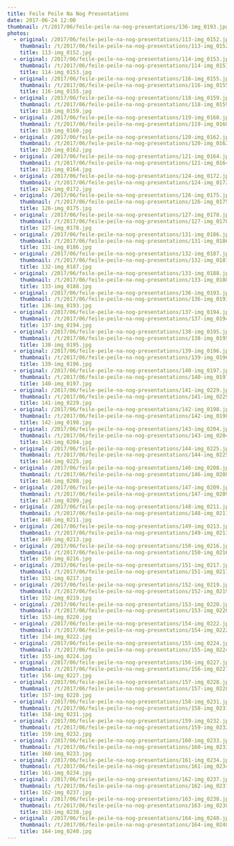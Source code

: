```yaml
---
title: Feile Peile Na Nog Presentations
date: 2017-06-24 12:00
thumbnail: /t/2017/06/feile-peile-na-nog-presentations/136-img_0193.jpg
photos:
  - original: /2017/06/feile-peile-na-nog-presentations/113-img_0152.jpg
    thumbnail: /t/2017/06/feile-peile-na-nog-presentations/113-img_0152.jpg
    title: 113-img_0152.jpg
  - original: /2017/06/feile-peile-na-nog-presentations/114-img_0153.jpg
    thumbnail: /t/2017/06/feile-peile-na-nog-presentations/114-img_0153.jpg
    title: 114-img_0153.jpg
  - original: /2017/06/feile-peile-na-nog-presentations/116-img_0155.jpg
    thumbnail: /t/2017/06/feile-peile-na-nog-presentations/116-img_0155.jpg
    title: 116-img_0155.jpg
  - original: /2017/06/feile-peile-na-nog-presentations/118-img_0159.jpg
    thumbnail: /t/2017/06/feile-peile-na-nog-presentations/118-img_0159.jpg
    title: 118-img_0159.jpg
  - original: /2017/06/feile-peile-na-nog-presentations/119-img_0160.jpg
    thumbnail: /t/2017/06/feile-peile-na-nog-presentations/119-img_0160.jpg
    title: 119-img_0160.jpg
  - original: /2017/06/feile-peile-na-nog-presentations/120-img_0162.jpg
    thumbnail: /t/2017/06/feile-peile-na-nog-presentations/120-img_0162.jpg
    title: 120-img_0162.jpg
  - original: /2017/06/feile-peile-na-nog-presentations/121-img_0164.jpg
    thumbnail: /t/2017/06/feile-peile-na-nog-presentations/121-img_0164.jpg
    title: 121-img_0164.jpg
  - original: /2017/06/feile-peile-na-nog-presentations/124-img_0172.jpg
    thumbnail: /t/2017/06/feile-peile-na-nog-presentations/124-img_0172.jpg
    title: 124-img_0172.jpg
  - original: /2017/06/feile-peile-na-nog-presentations/126-img_0175.jpg
    thumbnail: /t/2017/06/feile-peile-na-nog-presentations/126-img_0175.jpg
    title: 126-img_0175.jpg
  - original: /2017/06/feile-peile-na-nog-presentations/127-img_0178.jpg
    thumbnail: /t/2017/06/feile-peile-na-nog-presentations/127-img_0178.jpg
    title: 127-img_0178.jpg
  - original: /2017/06/feile-peile-na-nog-presentations/131-img_0186.jpg
    thumbnail: /t/2017/06/feile-peile-na-nog-presentations/131-img_0186.jpg
    title: 131-img_0186.jpg
  - original: /2017/06/feile-peile-na-nog-presentations/132-img_0187.jpg
    thumbnail: /t/2017/06/feile-peile-na-nog-presentations/132-img_0187.jpg
    title: 132-img_0187.jpg
  - original: /2017/06/feile-peile-na-nog-presentations/133-img_0188.jpg
    thumbnail: /t/2017/06/feile-peile-na-nog-presentations/133-img_0188.jpg
    title: 133-img_0188.jpg
  - original: /2017/06/feile-peile-na-nog-presentations/136-img_0193.jpg
    thumbnail: /t/2017/06/feile-peile-na-nog-presentations/136-img_0193.jpg
    title: 136-img_0193.jpg
  - original: /2017/06/feile-peile-na-nog-presentations/137-img_0194.jpg
    thumbnail: /t/2017/06/feile-peile-na-nog-presentations/137-img_0194.jpg
    title: 137-img_0194.jpg
  - original: /2017/06/feile-peile-na-nog-presentations/138-img_0195.jpg
    thumbnail: /t/2017/06/feile-peile-na-nog-presentations/138-img_0195.jpg
    title: 138-img_0195.jpg
  - original: /2017/06/feile-peile-na-nog-presentations/139-img_0196.jpg
    thumbnail: /t/2017/06/feile-peile-na-nog-presentations/139-img_0196.jpg
    title: 139-img_0196.jpg
  - original: /2017/06/feile-peile-na-nog-presentations/140-img_0197.jpg
    thumbnail: /t/2017/06/feile-peile-na-nog-presentations/140-img_0197.jpg
    title: 140-img_0197.jpg
  - original: /2017/06/feile-peile-na-nog-presentations/141-img_0229.jpg
    thumbnail: /t/2017/06/feile-peile-na-nog-presentations/141-img_0229.jpg
    title: 141-img_0229.jpg
  - original: /2017/06/feile-peile-na-nog-presentations/142-img_0198.jpg
    thumbnail: /t/2017/06/feile-peile-na-nog-presentations/142-img_0198.jpg
    title: 142-img_0198.jpg
  - original: /2017/06/feile-peile-na-nog-presentations/143-img_0204.jpg
    thumbnail: /t/2017/06/feile-peile-na-nog-presentations/143-img_0204.jpg
    title: 143-img_0204.jpg
  - original: /2017/06/feile-peile-na-nog-presentations/144-img_0225.jpg
    thumbnail: /t/2017/06/feile-peile-na-nog-presentations/144-img_0225.jpg
    title: 144-img_0225.jpg
  - original: /2017/06/feile-peile-na-nog-presentations/146-img_0208.jpg
    thumbnail: /t/2017/06/feile-peile-na-nog-presentations/146-img_0208.jpg
    title: 146-img_0208.jpg
  - original: /2017/06/feile-peile-na-nog-presentations/147-img_0209.jpg
    thumbnail: /t/2017/06/feile-peile-na-nog-presentations/147-img_0209.jpg
    title: 147-img_0209.jpg
  - original: /2017/06/feile-peile-na-nog-presentations/148-img_0211.jpg
    thumbnail: /t/2017/06/feile-peile-na-nog-presentations/148-img_0211.jpg
    title: 148-img_0211.jpg
  - original: /2017/06/feile-peile-na-nog-presentations/149-img_0213.jpg
    thumbnail: /t/2017/06/feile-peile-na-nog-presentations/149-img_0213.jpg
    title: 149-img_0213.jpg
  - original: /2017/06/feile-peile-na-nog-presentations/150-img_0216.jpg
    thumbnail: /t/2017/06/feile-peile-na-nog-presentations/150-img_0216.jpg
    title: 150-img_0216.jpg
  - original: /2017/06/feile-peile-na-nog-presentations/151-img_0217.jpg
    thumbnail: /t/2017/06/feile-peile-na-nog-presentations/151-img_0217.jpg
    title: 151-img_0217.jpg
  - original: /2017/06/feile-peile-na-nog-presentations/152-img_0219.jpg
    thumbnail: /t/2017/06/feile-peile-na-nog-presentations/152-img_0219.jpg
    title: 152-img_0219.jpg
  - original: /2017/06/feile-peile-na-nog-presentations/153-img_0220.jpg
    thumbnail: /t/2017/06/feile-peile-na-nog-presentations/153-img_0220.jpg
    title: 153-img_0220.jpg
  - original: /2017/06/feile-peile-na-nog-presentations/154-img_0222.jpg
    thumbnail: /t/2017/06/feile-peile-na-nog-presentations/154-img_0222.jpg
    title: 154-img_0222.jpg
  - original: /2017/06/feile-peile-na-nog-presentations/155-img_0224.jpg
    thumbnail: /t/2017/06/feile-peile-na-nog-presentations/155-img_0224.jpg
    title: 155-img_0224.jpg
  - original: /2017/06/feile-peile-na-nog-presentations/156-img_0227.jpg
    thumbnail: /t/2017/06/feile-peile-na-nog-presentations/156-img_0227.jpg
    title: 156-img_0227.jpg
  - original: /2017/06/feile-peile-na-nog-presentations/157-img_0228.jpg
    thumbnail: /t/2017/06/feile-peile-na-nog-presentations/157-img_0228.jpg
    title: 157-img_0228.jpg
  - original: /2017/06/feile-peile-na-nog-presentations/158-img_0231.jpg
    thumbnail: /t/2017/06/feile-peile-na-nog-presentations/158-img_0231.jpg
    title: 158-img_0231.jpg
  - original: /2017/06/feile-peile-na-nog-presentations/159-img_0232.jpg
    thumbnail: /t/2017/06/feile-peile-na-nog-presentations/159-img_0232.jpg
    title: 159-img_0232.jpg
  - original: /2017/06/feile-peile-na-nog-presentations/160-img_0233.jpg
    thumbnail: /t/2017/06/feile-peile-na-nog-presentations/160-img_0233.jpg
    title: 160-img_0233.jpg
  - original: /2017/06/feile-peile-na-nog-presentations/161-img_0234.jpg
    thumbnail: /t/2017/06/feile-peile-na-nog-presentations/161-img_0234.jpg
    title: 161-img_0234.jpg
  - original: /2017/06/feile-peile-na-nog-presentations/162-img_0237.jpg
    thumbnail: /t/2017/06/feile-peile-na-nog-presentations/162-img_0237.jpg
    title: 162-img_0237.jpg
  - original: /2017/06/feile-peile-na-nog-presentations/163-img_0238.jpg
    thumbnail: /t/2017/06/feile-peile-na-nog-presentations/163-img_0238.jpg
    title: 163-img_0238.jpg
  - original: /2017/06/feile-peile-na-nog-presentations/164-img_0240.jpg
    thumbnail: /t/2017/06/feile-peile-na-nog-presentations/164-img_0240.jpg
    title: 164-img_0240.jpg
---
```

